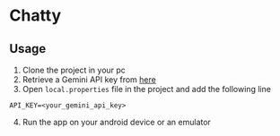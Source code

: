 # Chatty
## Usage
1. Clone the project in your pc
2. Retrieve a Gemini API key from [here](https://aistudio.google.com/app/apikey)
3. Open `local.properties` file in the project and add the following line
```
API_KEY=<your_gemini_api_key>
```
4. Run the app on your android device or an emulator
